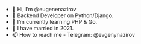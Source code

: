 - 👋 Hi, I’m @eugenenazirov
- 👀 Backend Developer on Python/Django.
- 🌱 I’m currently learning PHP & Go.
- 💞️ I have married in 2021.
- 📫 How to reach me - Telegram: @evgenynazirov

<!---
eugenenazirov/eugenenazirov is a ✨ special ✨ repository because its `README.md` (this file) appears on your GitHub profile.
You can click the Preview link to take a look at your changes.
--->
